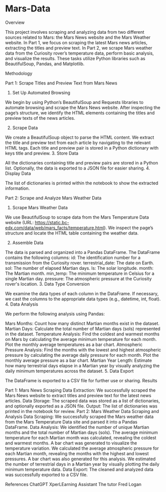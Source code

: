 # Mars-Data

Overview

This project involves scraping and analyzing data from two different sources related to Mars: the Mars News website and the Mars Weather website. In Part 1, we focus on scraping the latest Mars news articles, extracting the titles and preview text. In Part 2, we scrape Mars weather data from the Curiosity rover’s temperature data, perform basic analysis, and visualize the results. These tasks utilize Python libraries such as BeautifulSoup, Pandas, and Matplotlib.

Methodology

Part 1: Scrape Titles and Preview Text from Mars News
1. Set Up Automated Browsing

We begin by using Python’s BeautifulSoup and Requests libraries to automate browsing and scrape the Mars News website. After inspecting the page’s structure, we identify the HTML elements containing the titles and preview texts of the news articles.

2. Scrape Data

We create a BeautifulSoup object to parse the HTML content.
We extract the title and preview text from each article by navigating to the relevant HTML tags.
Each title and preview pair is stored in a Python dictionary with keys title and preview.
3. Store Data

All the dictionaries containing title and preview pairs are stored in a Python list.
Optionally, the data is exported to a JSON file for easier sharing.
4. Display Data

The list of dictionaries is printed within the notebook to show the extracted information.

Part 2: Scrape and Analyze Mars Weather Data
1. Scrape Mars Weather Data

We use BeautifulSoup to scrape data from the Mars Temperature Data website (URL: https://static.bc-edx.com/data/web/mars_facts/temperature.html). We inspect the page’s structure and locate the HTML table containing the weather data.

2. Assemble Data

The data is parsed and organized into a Pandas DataFrame.
The DataFrame contains the following columns:
id: The identification number for a transmission from the Curiosity rover.
terrestrial_date: The date on Earth.
sol: The number of elapsed Martian days.
ls: The solar longitude.
month: The Martian month.
min_temp: The minimum temperature in Celsius for a single Martian day.
pressure: The atmospheric pressure at the Curiosity rover's location.
3. Data Type Conversion

We examine the data types of each column in the DataFrame.
If necessary, we cast the columns to the appropriate data types (e.g., datetime, int, float).
4. Data Analysis

We perform the following analysis using Pandas:

Mars Months: Count how many distinct Martian months exist in the dataset.
Martian Days: Calculate the total number of Martian days (sols) represented in the dataset.
Temperature Analysis:
Find the coldest and warmest months on Mars by calculating the average minimum temperature for each month.
Plot the monthly average temperatures as a bar chart.
Atmospheric Pressure Analysis:
Find the months with the lowest and highest atmospheric pressure by calculating the average daily pressure for each month.
Plot the monthly average pressure as a bar chart.
Martian Year Length: Estimate how many terrestrial days elapse in a Martian year by visually analyzing the daily minimum temperatures across the dataset.
5. Data Export

The DataFrame is exported to a CSV file for further use or sharing.
Results

Part 1: Mars News Scraping
Data Extraction: We successfully scraped the Mars News website to extract titles and preview text for the latest news articles.
Data Storage: The scraped data was stored as a list of dictionaries, and optionally exported as a JSON file.
Output: The list of dictionaries was printed in the notebook for review.
Part 2: Mars Weather Data Scraping and Analysis
Data Scraping: We successfully scraped the Mars weather data from the Mars Temperature Data site and parsed it into a Pandas DataFrame.
Data Analysis:
We identified the number of unique Martian months and the total number of Martian days (sols).
The average minimum temperature for each Martian month was calculated, revealing the coldest and warmest months. A bar chart was generated to visualize the temperature variation.
We calculated the average atmospheric pressure for each Martian month, revealing the months with the highest and lowest pressures. A bar chart was also generated for this analysis.
We estimated the number of terrestrial days in a Martian year by visually plotting the daily minimum temperature data.
Data Export: The cleaned and analyzed data was successfully exported to a CSV file.

References
ChatGPT
XperLEarning Assistant
The tutor Fred Logan
